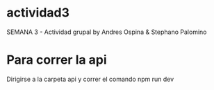 # actividad3
SEMANA 3 - Actividad grupal by Andres Ospina &amp; Stephano Palomino 
 # Para correr la api
 Dirigirse a la carpeta api y correr el comando npm run dev
